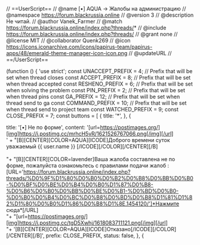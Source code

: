 // ==UserScript==
// @name         [•] AQUA -> Жалобы на администрацию
// @namespace    https://forum.blackrussia.online
// @version      3
// @description  Не читай.
// @author       Vanek_Farmer
// @match        https://forum.blackrussia.online/index.php?threads/*
// @include      https://forum.blackrussia.online/index.php?threads/
// @grant        none
// @license 	 MIT
// @collaborator Quenk269
// @icon https://icons.iconarchive.com/icons/papirus-team/papirus-apps/48/emerald-theme-manager-icon-icon.png
// @updateURL 
// ==/UserScript==

(function () {
  'use strict';
const UNACCEPT_PREFIX = 4; // Prefix that will be set when thread closes
const ACCEPT_PREFIX = 8; // Prefix that will be set when thread accepted
const RESHENO_PREFIX = 6; // Prefix that will be set when solving the problem
const PIN_PREFIX = 2; // Prefix that will be set when thread pins
const GA_PREFIX = 12; // Prefix that will be set when thread send to ga
const COMMAND_PREFIX = 10; // Prefix that will be set when thread send to project team
const WATCHED_PREFIX = 9;
const CLOSE_PREFIX = 7;
const buttons = [
    {
	  title: '*',
	},
    {

title: '[•] Не по форме',
	  content:
'[url=https://postimages.org/][img]https://i.postimg.cc/mrhcH5vR/1621526767066.png[/img][/url]<br>' +
		"[B][CENTER][COLOR=AQUA][ICODE]Доброго времени суток уважаемый {{ user.name }} [/ICODE][/COLOR][/CENTER][/B]<br><br>"+
		"[B][CENTER][COLOR=lavender]Ваша жалоба составлена не по форме, пожалуйста ознакомьтесь с правилами подачи жалоб : [URL='https://forum.blackrussia.online/index.php?threads/%D0%9F%D1%80%D0%B0%D0%B2%D0%B8%D0%BB%D0%B0-%D0%BF%D0%BE%D0%B4%D0%B0%D1%87%D0%B8-%D0%B6%D0%B0%D0%BB%D0%BE%D0%B1-%D0%BD%D0%B0-%D0%B0%D0%B4%D0%BC%D0%B8%D0%BD%D0%B8%D1%81%D1%82%D1%80%D0%B0%D1%86%D0%B8%D1%8E.1454120/']*Нажмите сюда*[/URL]<br>"+
		"[url=https://postimages.org/][img]https://i.postimg.cc/tgD5Xwhj/1618083711121.png[/img][/url]<br>"+
		'[B][CENTER][COLOR=AQUA][ICODE]Отказано[/ICODE][/COLOR][/CENTER][/B]',
	  prefix: CLOSE_PREFIX,
	  status: false,
	},
    {
